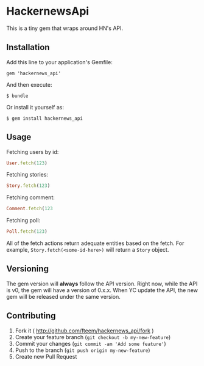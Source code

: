 # HackernewsApi

This is a tiny gem that wraps around HN's API.

## Installation

Add this line to your application's Gemfile:

    gem 'hackernews_api'

And then execute:

    $ bundle

Or install it yourself as:

    $ gem install hackernews_api

## Usage

Fetching users by id:
```ruby
User.fetch(123)
```
Fetching stories:
```ruby
Story.fetch(123)
```
Fetching comment:
```ruby
Comment.fetch(123
```
Fetching poll:
```ruby
Poll.fetch(123)
```

All of the fetch actions return adequate entities based on the fetch.
For example, ```Story.fetch(<some-id-here>)``` will return a ```Story``` object.

## Versioning
The gem version will **always** follow the API version. Right now, while the API is v0, the gem will have a version of 0.x.x.
When YC update the API, the new gem will be released under the same version.

## Contributing

1. Fork it ( http://github.com/fteem/hackernews_api/fork )
2. Create your feature branch (`git checkout -b my-new-feature`)
3. Commit your changes (`git commit -am 'Add some feature'`)
4. Push to the branch (`git push origin my-new-feature`)
5. Create new Pull Request
